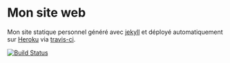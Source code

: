 # Mon site web
Mon site statique personnel généré avec [jekyll](http://jekyllrb.com/) et déployé automatiquement sur [Heroku](https://www.heroku.com/) via [travis-ci](https://travis-ci.org/).

[![Build Status](https://travis-ci.org/alain-andre/mon_site.svg)](https://travis-ci.org/alain-andre/mon_site)
